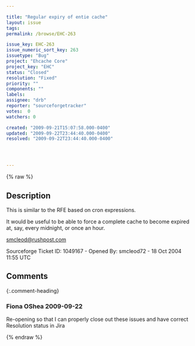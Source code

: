```yaml
---

title: "Regular expiry of entie cache"
layout: issue
tags: 
permalink: /browse/EHC-263

issue_key: EHC-263
issue_numeric_sort_key: 263
issuetype: "Bug"
project: "Ehcache Core"
project_key: "EHC"
status: "Closed"
resolution: "Fixed"
priority: ""
components: ""
labels: 
assignee: "drb"
reporter: "sourceforgetracker"
votes:  0
watchers: 0

created: "2009-09-21T15:07:58.000-0400"
updated: "2009-09-22T23:44:40.000-0400"
resolved: "2009-09-22T23:44:40.000-0400"




---
```


{% raw %}

## Description

<div markdown="1" class="description">

This is similar to the RFE based on cron expressions.

It would be useful to be able to force a complete cache 
to become expired at, say, every midnight, or once an 
hour.

smcleod@rushpost.com

Sourceforge Ticket ID: 1049167 - Opened By: smcleod72 - 18 Oct 2004 11:55 UTC

</div>

## Comments


{:.comment-heading}
### **Fiona OShea** <span class="date">2009-09-22</span>

<div markdown="1" class="comment">

Re-opening so that I can properly close out these issues and have correct Resolution status in Jira

</div>



{% endraw %}
